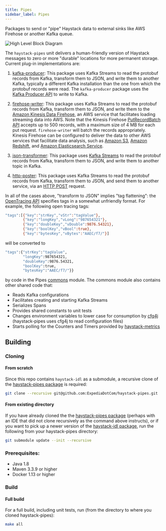 ```yaml
---
title: Pipes
sidebar_label: Pipes
---
```


Packages to send or "pipe" Haystack data to external sinks like AWS Firehose or another Kafka queue.

![High Level Block Diagram](/haystack/img/haystack_pipes.png)

The `haystack-pipes` unit delivers a human-friendly version of Haystack messages to zero or more "durable" locations for more permanent storage.
Current plug-in implementations are:

1. [kafka-producer](https://github.com/ExpediaDotCom/haystack-pipes/tree/master/kafka-producer): 
This package uses Kafka Streams to read the protobuf records from Kafka, transform them to JSON, and write them to another Kafka, 
typically a different Kafka installation than the one from which the protobuf records were read. 
The `kafka-producer` package uses the [Kafka Producer API](https://kafka.apache.org/0110/javadoc/index.html?org/apache/kafka/clients/producer/Producer.html) 
to write to Kafka.

2. [firehose-writer](https://github.com/ExpediaDotCom/haystack-pipes/tree/master/firehose-writer): 
This package uses Kafka Streams to read the protobuf records from Kafka, transform them to JSON, and write them to 
the [Amazon Kinesis Data Firehose](https://aws.amazon.com/kinesis/data-firehose/), an AWS service that facilitates 
loading streaming data into AWS. 
Note that the Kinesis Firehose [PutRecordBatch API](http://docs.aws.amazon.com/firehose/latest/APIReference/API_PutRecordBatch.html) 
accepts up to 500 records, with a maximum size of 4 MB for each put request. `firehose-writer` will batch the records appropriately. 
Kinesis Firehose can be configured to deliver the data to other AWS services that facilitate data analysis, 
such as [Amazon S3](https://aws.amazon.com/s3/), [Amazon Redshift](https://aws.amazon.com/redshift/), 
and [Amazon Elasticsearch Service](https://aws.amazon.com/elasticsearch-service/).

3. [json-transformer](https://github.com/ExpediaDotCom/haystack-pipes/tree/master/json-transformer): 
This package uses [Kafka Streams](https://kafka.apache.org/documentation/streams/) to read the protobuf records from Kafka, transform
them to JSON, and write them to another topic in Kafka.

4. [http-poster](https://github.com/ExpediaDotCom/haystack-pipes/tree/master/http-poster): 
This package uses Kafka Streams to read the protobuf records from Kafka, transform them to JSON, and send them to another service, via an
[HTTP POST](https://en.wikipedia.org/wiki/POST_(HTTP)) request.

In all of the cases above, "transform to JSON" implies "tag flattening": the [OpenTracing API](https://github.com/opentracing/specification/blob/master/semantic_conventions.md) specifies tags in a 
somewhat unfriendly format. For example, the following open tracing tags:

```bash
"tags":[{"key":"strKey","vStr":"tagValue"},
        {"key":"longKey","vLong":"987654321"},
        {"key":"doubleKey","vDouble":9876.54321},
        {"key":"boolKey","vBool":true},
        {"key":"bytesKey","vBytes":"AAEC/f7/"}]
```

will be converted to

```bash
"tags":{"strKey":"tagValue",
        "longKey":987654321,
        "doubleKey":9876.54321,
        "boolKey":true,
        "bytesKey":"AAEC/f7/"}}
```

by code in the Pipes [commons](https://github.com/ExpediaDotCom/haystack-pipes/tree/master/commons) module. The commons
module also contains other shared code that:

* Reads Kafka configurations
* Facilitates creating and starting Kafka Streams
* Serializes Spans
* Provides shared constants to unit tests
* Changes environment variables to lower case for consumption by [cfg4j](http://www.cfg4j.org/) (haystack-pipes uses cfg4j to read configuration files)
* Starts polling for the Counters and Timers provided by [haystack-metrics](https://github.com/ExpediaDotCom/haystack-metrics)

## Building

### Cloning
#### From scratch
Since this repo contains `haystack-idl` as a submodule, a recursive clone of the
[haystack-pipes package](https://github.com/ExpediaDotCom/haystack-pipes) is required:

```bash
git clone --recursive git@github.com:ExpediaDotCom/haystack-pipes.git .
```

#### From existing directory
If you have already cloned the the [haystack-pipes package](https://github.com/ExpediaDotCom/haystack-pipes) (perhaps
with an IDE that did not clone recursively as the command above instructs), or if you want to pick up a newer version of
the [haystack-idl package](https://github.com/ExpediaDotCom/haystack-idl), run the following from your haystack-pipes
directory:

```bash
git submodule update --init --recursive
```

### Prerequisites: 

* Java 1.8
* Maven 3.3.9 or higher
* Docker 1.13 or higher

### Build

#### Full build
For a full build, including unit tests, run (from the directory to where you cloned haystack-pipes):

``` bash
make all
```